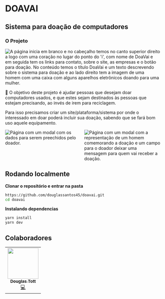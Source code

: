 # DOAVAI

## Sistema para doação de computadores

### O Projeto

<img alt="A página inicia em branco e no cabeçalho temos no canto superior direito a logo com uma coração no lugar do ponto do 'i', com nome de DoaVai e em seguida tem os links para contato, sobre o site, as empresas e o botão para doação. No conteúdo temos o título DoaVai e um texto descrevendo sobre o sistema para doação e ao lado direito tem a imagem de uma homem com uma caixa com alguns aparelhos eletrônicos doando para uma mulher." src="https://i.imgur.com/r82RK87.png">

🎯 O objetivo deste projeto é ajudar pessoas que desejam doar computadores usados, e que estes sejam destinados às pessoas que estejam precisando, ao invés de irem para reciclagem.

Para isso precisamos criar um site/plataforma/sistema por onde o interessado em doar poderá incluir sua doação, sabendo que se fará bom uso aquele equipamento.

<div style="display: grid; grid-template-columns: 1fr 1fr; gap: 10px;;">
  <img alt="Página com um modal com os dados para serem preechidos pelo doador." src="https://images2.imgbox.com/37/b5/9aKkLcDU_o.png">
  <img alt="Página com um modal com a representação de um homem comemorando a doação e um campo para o doador deixar uma mensagem para quem vai receber a doação." src="https://imgur.com/gMbILSd.png">
</div>


## Rodando localmente

**Clonar o repositório e entrar na pasta**

```bash
https://github.com/douglassantos45/doavai.git
cd doavai
```

**Instalando dependencias**

```bash
yarn install
yarn dev
```

## Colaboradores

<!-- ALL-CONTRIBUTORS-LIST:START - Do not remove or modify this section -->
<!-- prettier-ignore-start -->
<!-- markdownlint-disable -->
<table>
  <tr>
    <td align="center"><a href="https://github.com/douglassantos45"><img src="https://avatars.githubusercontent.com/u/45425938?v=4?s=100" width="100px;" alt=""/><br /><sub><b>Douglas Tott</b></sub></a><br /><a href="https://github.com/App Masters/doar-computadores-frontend/commits?author=douglassantos45" title="Code">💻</a></td>
  </tr>
</table>

<!-- markdownlint-restore -->
<!-- prettier-ignore-end -->

<!-- ALL-CONTRIBUTORS-LIST:END -->
